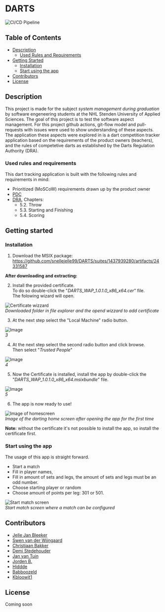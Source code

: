 # DARTS
![CI/CD Pipeline](https://github.com/snellejelle99/DARTS/workflows/CI/CD%20Pipeline/badge.svg)

## Table of Contents

* [Description](#description)
  * [Used Rules and Requirements](#used-rules-and-requirements)
* [Getting Started](#getting-started)
  * [Installation](#installation)
  * [Start using the app](#start-using-the-app)
* [Contributors](#contributors)
* [License](#license)

## Description
This project is made for the subject *system management during graduation* by software engeneering students at the NHL Stenden University of Applied Sciences. 
The goal of this project is to test the software aspect management. 
For this project github actions, git-flow model and pull-requests with issues were used to show understanding of these aspects. 
The application these aspects were explored in is a dart competition tracker application based on the requirements of the product owners (teachers), and the rules of competetive darts as established by the Darts Regulation Authority (DRA).

### Used rules and requirements
This dart tracking application is built with the following rules and requirements in mind:
- Prioritized (MoSCoW) requirements drawn up by the product owner 
- [PDC](https://www.pdc.tv/players/rules-darts)
- [DRA](http://www.thedra.co.uk/wp-content/uploads/2015/01/DRA-Rules-final-140115.pdf), Chapters:
  - 5.2. Throw
  - 5.3. Starting and Finishing 
  - 5.4. Scoring

## Getting started

### Installation
1. Download the MSIX package: https://github.com/snellejelle99/DARTS/suites/1437939280/artifacts/24331587 

**After downloading and extracting:**

2. Install the provided certificate.   
To do so double-click the "*DARTS_WAP_1.0.1.0_x86_x64.cer*" file.  
The folowing wizard will open.

![Certificate wizzard](https://i.ibb.co/vsrVdyc/install-Cert.jpg)  
*Downloaded folder in file explorer and the opend wizzard to add certificate*

3.  At the next step select the "Local Machine" radio button.

![Image](https://i.ibb.co/vZq6YWP/install-Cert2.jpg)  
*3*

4. At the next step select the second radio button and click browse.  
Then select "*Trusted People*"

![Image](https://i.ibb.co/c8WxDgV/install-Cert3.jpg)  
*4*

5. Now the Certificate is installed, install the app by double-click the "*DARTS_WAP_1.0.1.0_x86_x64.msixbundle*" file.

![Image](https://i.ibb.co/9sYYWyT/install-App.jpg)  
*5*

6. The app is now ready to use!

![Image of homescreen](https://i.ibb.co/pZ2B0mN/installed.jpg)  
*Image of the darting home screen after opening the app for the first time*

**Note:** without the certificate it's not possible to install the app, so install the certificate first.

### Start using the app
The usage of this app is straight forward.

- Start a match
- Fill in player names, 
- Fill in amount of sets and legs, the amount of sets and legs must be an odd number.
- Choose starting player or random
- Choose amount of points per leg: 301 or 501.  

![Start match screen](https://i.ibb.co/JjJrHtn/enterdata.jpg)  
*Start match screen where a match can be configured*

## Contributors
- [Jelle Jan Bleeker](https://github.com/snellejelle99)
- [Swen van der Wijngaard](https://github.com/SwenvdWijngaard)
- [Christiaan Bakker](https://github.com/skiephole)
- [Demi Stedehouder](https://github.com/demistedehouder)
- [Jan van Tuin](https://github.com/Janvdtuin)
- [Jorden B.](https://github.com/jorden-b)
- [Hiddde](https://github.com/hiddedv9)
- [Babboozeld](https://github.com/Babboozeld)
- [Kbloowit1](https://github.com/Kbloowit1)

## License
Coming soon
